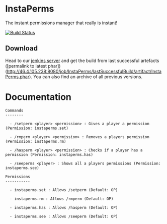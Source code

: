 # InstaPerms
The instant permissions manager that really is instant!

[![Build Status](http://46.4.105.238:8080/buildStatus/icon?job=InstaPerms)](http://46.4.105.238:8080/job/InstaPerms/)
## Download
Head to our [jenkins server](http://46.4.105.238:8080/job/InstaPerms/) and get the build from last successful artefacts ([permalink to latest phar])(http://46.4.105.238:8080/job/InstaPerms/lastSuccessfulBuild/artifact/InstaPerms.phar). You can also find an archive of all previous versions.

# Documentation
    Commands
    --------

      - /setperm <player> <permission> : Gives a player a permission (Permission: instaperms.set)

      - /rmperm <player> <permission> : Removes a players permission (Permission: instaperms.rm)

      - /hasperm <player> <permission> : Checks if a player has a permission (Permission: instaperms.has)

      - /seeperms <player> : Shows all a players permissions (Permission: instaperms.see)

    Permissions
    -----------

      - instaperms.set : Allows /setperm (Default: OP)

      - instaperms.rm : Allows /rmperm (Default: OP)

      - instaperms.has : Allows /hasperm (Default: OP)

      - instaperms.see : Allows /seeperm (Default: OP)
